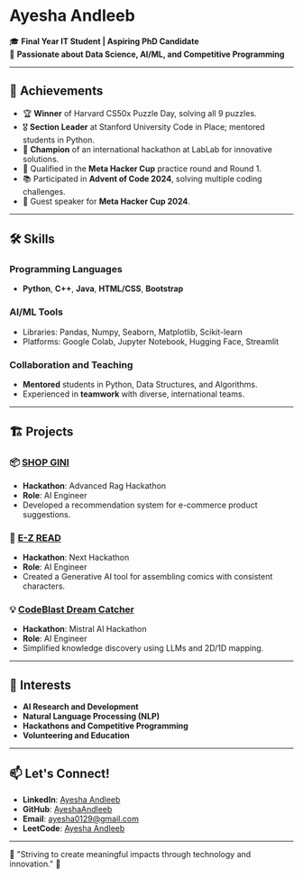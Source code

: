 #  Ayesha Andleeb  

🎓 **Final Year IT Student | Aspiring PhD Candidate**  
🚀 **Passionate about Data Science, AI/ML, and Competitive Programming**  

---

## 🌟 Achievements  
- 🏆 **Winner** of Harvard CS50x Puzzle Day, solving all 9 puzzles.  
- 🎖️ **Section Leader** at Stanford University Code in Place; mentored students in Python.  
- 🥇 **Champion** of an international hackathon at LabLab for innovative solutions.  
- 🏅 Qualified in the **Meta Hacker Cup** practice round and Round 1.  
- 📚 Participated in **Advent of Code 2024**, solving multiple coding challenges.  
- 🎤 Guest speaker for **Meta Hacker Cup 2024**.  

---

## 🛠️ Skills  
### Programming Languages  
- **Python**, **C++**, **Java**, **HTML/CSS**, **Bootstrap**  

### AI/ML Tools  
- Libraries: Pandas, Numpy, Seaborn, Matplotlib, Scikit-learn  
- Platforms: Google Colab, Jupyter Notebook, Hugging Face, Streamlit  

### Collaboration and Teaching  
- **Mentored** students in Python, Data Structures, and Algorithms.  
- Experienced in **teamwork** with diverse, international teams.  

---

## 🏗️ Projects  
### 📦 [SHOP GINI](https://lablab.ai/event/advanced-rag-hackathon/ragistan/shop-gini)  
- **Hackathon**: Advanced Rag Hackathon  
- **Role**: AI Engineer  
- Developed a recommendation system for e-commerce product suggestions.  

### 🎨 [E-Z READ](https://lablab.ai/event/lablab-next-create-your-startup/ez-read/ez-read)  
- **Hackathon**: Next Hackathon  
- **Role**: AI Engineer  
- Created a Generative AI tool for assembling comics with consistent characters.  

### 💡 [CodeBlast Dream Catcher](https://lablab.ai/event/codestral-ai-hackathon/codeblast/codeblast-dream-catcher)  
- **Hackathon**: Mistral AI Hackathon  
- **Role**: AI Engineer  
- Simplified knowledge discovery using LLMs and 2D/1D mapping.  

---

## 🌱 Interests  
- **AI Research and Development**  
- **Natural Language Processing (NLP)**  
- **Hackathons and Competitive Programming**  
- **Volunteering and Education**  

---

## 📫 Let's Connect!  
- **LinkedIn**: [Ayesha Andleeb](https://www.linkedin.com/in/ayesha-andleeb-262352278/)  
- **GitHub**: [AyeshaAndleeb](https://github.com/AyeshaAndleeb)  
- **Email**: [ayesha0129@gmail.com](mailto:ayesha0129@gmail.com)  
- **LeetCode**: [Ayesha Andleeb](https://leetcode.com/u/Ayesha-Andleeb/)  

---

🌟 "Striving to create meaningful impacts through technology and innovation." 🌟
